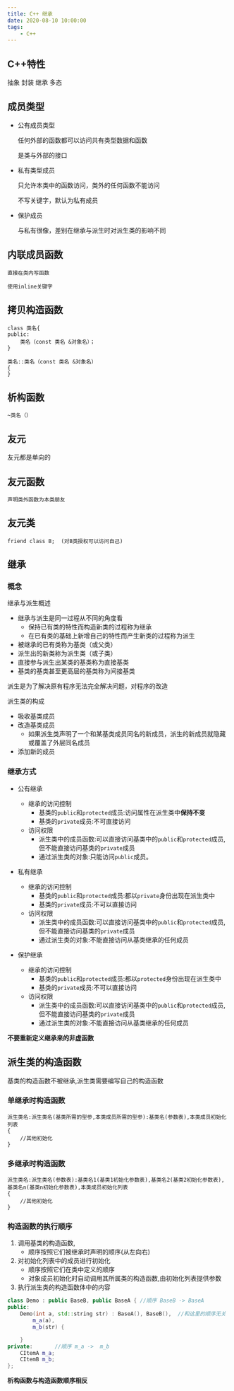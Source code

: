 ```yaml
---
title: C++ 继承
date: 2020-08-10 10:00:00
tags:
    - C++
---
```


## C++特性
抽象 封装 继承 多态

## 成员类型

- 公有成员类型

    任何外部的函数都可以访问共有类型数据和函数

    是类与外部的接口

- 私有类型成员

    只允许本类中的函数访问，类外的任何函数不能访问

    不写关键字，默认为私有成员

- 保护成员

    与私有很像，差别在继承与派生时对派生类的影响不同

## 内联成员函数

    直接在类内写函数

    使用inline关键字


## 拷贝构造函数

    class 类名{
    public:
        类名（const 类名 &对象名）；
    }

    类名::类名（const 类名 &对象名）
    {
    }

## 析构函数

    ~类名（）

## 友元
友元都是单向的

## 友元函数

    声明类外函数为本类朋友

## 友元类

    friend class B;  (对B类授权可以访问自己)

## 继承
### 概念
继承与派生概述

- 继承与派生是同一过程从不同的角度看
  - 保持已有类的特性而构造新类的过程称为继承
  - 在已有类的基础上新增自己的特性而产生新类的过程称为派生
- 被继承的已有类称为基类（或父类）
- 派生出的新类称为派生类（或子类）
- 直接参与派生出某类的基类称为直接基类
- 基类的基类甚至更高层的基类称为间接基类

派生是为了解决原有程序无法完全解决问题，对程序的改造

派生类的构成
- 吸收基类成员
- 改造基类成员
  - 如果派生类声明了一个和某基类成员同名的新成员，派生的新成员就隐藏或覆盖了外层同名成员
- 添加新的成员

### 继承方式

- 公有继承
  - 继承的访问控制
    - 基类的`public`和`protected`成员:访问属性在派生类中**保持不变** 
    - 基类的`private`成员:不可直接访问
  - 访问权限
    - 派生类中的成员函数:可以直接访问基类中的`public`和`protected`成员,但不能直接访问基类的`private`成员
    - 通过派生类的对象:只能访问`public`成员。

- 私有继承
  - 继承的访问控制
      - 基类的`public`和`protected`成员:都以`private`身份出现在派生类中
      - 基类的`private`成员:不可以直接访问
  - 访问权限
    - 派生类中的成员函数:可以直接访问基类中的`public`和`protected`成员,但不能直接访问基类的`private`成员
    - 通过派生类的对象:不能直接访问从基类继承的任何成员

- 保护继承
  - 继承的访问控制
      - 基类的`public`和`protected`成员:都以`protected`身份出现在派生类中
      - 基类的`private`成员:不可以直接访问
  - 访问权限
    - 派生类中的成员函数:可以直接访问基类中的`public`和`protected`成员,但不能直接访问基类的`private`成员
    - 通过派生类的对象:不能直接访问从基类继承的任何成员

**不要重新定义继承来的非虚函数**

## 派生类的构造函数
基类的构造函数不被继承,派生类需要编写自己的构造函数

### 单继承时构造函数

    派生类名:派生类名(基类所需的型参,本类成员所需的型参):基类名(参数表),本类成员初始化列表 
    {
        //其他初始化
    }

### 多继承时构造函数

    派生类名:派生类名(参数表):基类名1(基类1初始化参数表),基类名2(基类2初始化参数表),基类名n(基类n初始化参数表),本类成员初始化列表 
    {
        //其他初始化
    }

### 构造函数的执行顺序
1. 调用基类的构造函数,
    - 顺序按照它们被继承时声明的顺序(从左向右)
2. 对初始化列表中的成员进行初始化
    - 顺序按照它们在类中定义的顺序
    - 对象成员初始化时自动调用其所属类的构造函数,由初始化列表提供参数
3. 执行派生类的构造函数体中的内容


```c++
class Demo : public BaseB, public BaseA { //顺序 BaseB -> BaseA
public:
    Demo(int a, std::string str) : BaseA(), BaseB(),  //和这里的顺序无关
        m_a(a),
        m_b(str) {

    }
private:       //顺序 m_a ->  m_b
    CItemA m_a;
    CItemB m_b;
};

```

**析构函数与构造函数顺序相反**